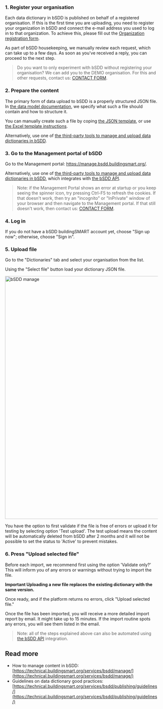 ### 1. Register your organisation

Each data dictionary in bSDD is published on behalf of a registered organisation. If this is the first time you are uploading, you need to register your organization in bSDD and connect the e-mail address you used to log in to that organization. To achieve this, please fill out the <a href="https://bsi-technicalservices.atlassian.net/servicedesk/customer/portal/3/group/4/create/25">Organization registration form</a>.

As part of bSDD housekeeping, we manually review each request, which can take up to a few days. As soon as you've received a reply, you can proceed to the next step.

> Do you want to only experiment with bSDD without registering your organisation? We can add you to the DEMO organisation. For this and other requests, contact us: [CONTACT FORM](https://share.hsforms.com/1RtgbtGyIQpCd7Cdwt2l67A2wx5h).

### 2. Prepare the content

The primary form of data upload to bSDD is a properly structured JSON file. In [the data model documentation](https://technical.buildingsmart.org/services/bsdd/data-structure/), we specify what such a file should contain and how to structure it.

You can manually create such a file by coping <a href="https://github.com/buildingSMART/bSDD/blob/master/Model/Import%20Model/bsdd-import-model.json">the JSON template</a>, or use <a href="https://github.com/buildingSMART/bSDD/tree/master/Model/Import%20Model/spreadsheet-import">the Excel template instructions</a>.

Alternatively, use one of <a href="https://technical.buildingsmart.org/resources/software-implementations/?filter_5=bSDD+submit%2Fmanage&amp;mode=any">the third-party tools to manage and upload data dictionaries in bSDD</a>.

### 3. Go to the Management portal of bSDD

Go to the Management portal: <a href="https://manage.bsdd.buildingsmart.org/">https://manage.bsdd.buildingsmart.org/</a>.

Alternatively, use one of <a href="https://technical.buildingsmart.org/resources/software-implementations/?filter_5=bSDD+submit%2Fmanage&amp;mode=any">the third-party tools to manage and upload data dictionaries in bSDD</a>, which integrates with <a href="https://app.swaggerhub.com/apis/buildingSMART/Dictionaries/v1">the bSDD API</a>.

> Note: if the Management Portal shows an error at startup or you keep seeing the spinner icon, try pressing Ctrl-F5 to refresh the cookies. If that doesn't work, then try an "incognito" or "InPrivate" window of your browser and then navigate to the Management portal. If that still doesn't work, then contact us: [CONTACT FORM](https://share.hsforms.com/1RtgbtGyIQpCd7Cdwt2l67A2wx5h).

### 4. Log in

If you do not have a bSDD buildingSMART account yet, choose "Sign up now"; otherwise, choose "Sign in".

### 5. Upload file

Go to the "Dictionaries" tab and select your organisation from the list.

Using the "Select file" button load your dictionary JSON file.

<img src="https://raw.githubusercontent.com/buildingSMART/bSDD/master/Documentation/graphics/bSDD%20management%20portal.png" alt="bSDD manage" style="width: 800px" />

You have the option to first validate if the file is free of errors or upload it for testing by selecting option 'Test upload'. The test upload means the content will be automatically deleted from bSDD after 2 months and it will not be possible to set the status to 'Active' to prevent mistakes.

### 6. Press "Upload selected file"

Before each import, we recommend first using the option 'Validate only?' This will inform you of any errors or warnings without trying to import the file.

**Important Uploading a new file replaces the existing dictionary with the same version.**

Once ready, and if the platform returns no errors, click "Upload selected file."

Once the file has been imported, you will receive a more detailed import report by email. It might take up to 15 minutes. If the import routine spots any errors, you will see them listed in the email.

> Note: all of the steps explained above can also be automated using <a href="https://app.swaggerhub.com/apis/buildingSMART/Dictionaries/v1">the bSDD API</a> integration.


## Read more

* How to manage content in bSDD: [https://technical.buildingsmart.org/services/bsdd/manage/](https://technical.buildingsmart.org/services/bsdd/manage/)
* Guidelines on data dictionary good practices: [https://technical.buildingsmart.org/services/bsdd/publishing/guidelines/](https://technical.buildingsmart.org/services/bsdd/publishing/guidelines/)
